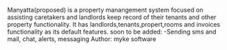 Manyatta(proposed)
is a property manangement system focused on
assisting caretakers and
landlords keep record of
their tenants and other property functionality.
It has landlords,tenants,propert,rooms and invoices
functionality as its default features.
soon to be added:
-Sending sms and mail,
chat,
alerts,
messaging
Author: myke software
